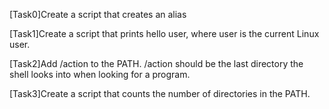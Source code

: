 [Task0]Create a script that creates an alias

[Task1]Create a script that prints hello user, where user is the current Linux user. 

[Task2]Add /action to the PATH. /action should be the last directory the shell looks into when looking for a program. 

[Task3]Create a script that counts the number of directories in the PATH.
